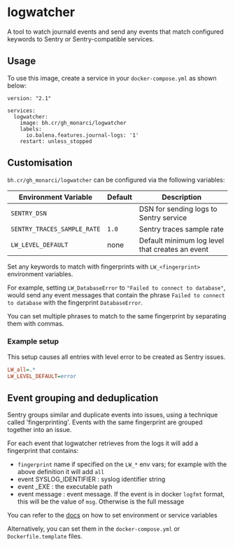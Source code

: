 # logwatcher

A tool to watch journald events and send any events that match configured
keywords to Sentry or Sentry-compatible services.

## Usage

To use this image, create a service in your `docker-compose.yml` as shown below:
```
version: "2.1"

services:
  logwatcher:
    image: bh.cr/gh_monarci/logwatcher
    labels:
      io.balena.features.journal-logs: '1'
    restart: unless_stopped
```


## Customisation

`bh.cr/gh_monarci/logwatcher` can be configured via the following variables:

| Environment Variable        | Default | Description                                          |
| --------------------------- | ------  | -----------------------------------------------------|
| `SENTRY_DSN`                | ` `     | DSN for sending logs to Sentry service               |
| `SENTRY_TRACES_SAMPLE_RATE` | `1.0`   | Sentry traces sample rate                            |
| `LW_LEVEL_DEFAULT`          | none    | Default minimum log level that creates an event      |

Set any keywords to match with fingerprints with `LW_<fingerprint>` environment variables.

For example, setting `LW_DatabaseError` to `"Failed to connect to database"`, would send any
event messages that contain the phrase `Failed to connect to database` with the fingerprint `DatabaseError`.

You can set multiple phrases to match to the same fingerprint by separating them with commas.

### Example setup

This setup causes all entries with level error to be created as Sentry issues.

```ini
LW_all=.*
LW_LEVEL_DEFAULT=error
```

## Event grouping and deduplication

Sentry groups similar and duplicate events into issues, using a technique called 'fingerprinting'. Events with the same fingerprint are grouped together into an issue.

For each event that logwatcher retrieves from the logs it will add a fingerprint that contains:

- `fingerprint` name if specified on the `LW_*` env vars; for example with the above definition it will add `all`
- event SYSLOG_IDENTIFIER : syslog identifier string
- event _EXE : the executable path
- event	message : event message. If the event is in docker `logfmt` format, this will be the value of `msg`. Otherwise is the full message

You can refer to the [docs](https://www.balena.io/docs/learn/manage/serv-vars/#environment-and-service-variables) on how to set environment or service variables

Alternatively, you can set them in the `docker-compose.yml` or `Dockerfile.template` files.
